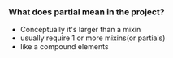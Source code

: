 ### What does partial mean in the project?
* Conceptually it's larger than a mixin
* usually require 1 or more mixins(or partials)
* like a compound elements
